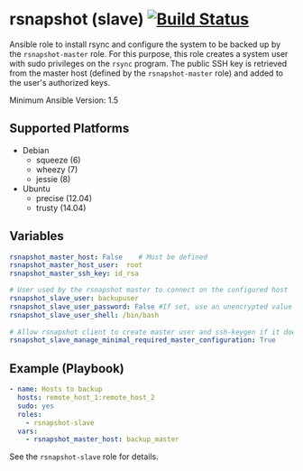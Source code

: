 # rsnapshot (slave) [![Build Status](https://travis-ci.org/osiell/ansible-rsnapshot-slave.png)](https://travis-ci.org/osiell/ansible-rsnapshot-slave)

Ansible role to install rsync and configure the system to be backed up by
the `rsnapshot-master` role.
For this purpose, this role creates a system user with sudo privileges on
the `rsync` program. The public SSH key is retrieved from the master host
(defined by the `rsnapshot-master` role) and added to the user's authorized
keys.

Minimum Ansible Version: 1.5

## Supported Platforms

* Debian
    - squeeze   (6)
    - wheezy    (7)
    - jessie    (8)
* Ubuntu
    - precise   (12.04)
    - trusty    (14.04)

## Variables

```yaml
rsnapshot_master_host: False    # Must be defined
rsnapshot_master_host_user:  root
rsnapshot_master_ssh_key: id_rsa

# User used by the rsnapshot master to connect on the configured host
rsnapshot_slave_user: backupuser
rsnapshot_slave_user_password: False #If set, use an unencrypted value and store it in vault
rsnapshot_slave_user_shell: /bin/bash
                                
# Allow rsnapshot client to create master user and ssh-keygen if it doesn't exists
rsnapshot_slave_manage_minimal_required_master_configuration: True
```

## Example (Playbook)

```yaml
- name: Hosts to backup
  hosts: remote_host_1:remote_host_2
  sudo: yes
  roles:
    - rsnapshot-slave
  vars:
    - rsnapshot_master_host: backup_master
```

See the `rsnapshot-slave` role for details.
